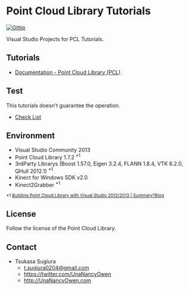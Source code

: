 Point Cloud Library Tutorials
=============================

[![Gittip](http://img.shields.io/gratipay/TsukasaSugiura.svg)](https://gratipay.com/TsukasaSugiura/)  

Visual Studio Projects for PCL Tutorials.  

Tutorials
---------
* [Documentation - Point Cloud Library (PCL)](http://pointclouds.org/documentation/tutorials/)  

Test
----
This tutorials doesn't guarantee the operation.  
* [Check List](tutorials.txt)  

Environment
-----------
* Visual Studio Community 2013  
* Point Cloud Library 1.7.2 <sup>*1</sup>  
* 3rdParty Librarys (Boost 1.57.0, Eigen 3.2.4, FLANN 1.8.4, VTK 6.2.0, QHull 2012.1) <sup>*1</sup>  
* Kinect for Windows SDK v2.0  
* Kinect2Grabber <sup>*1</sup>  

<sup>*1 [Building Point Cloud Library with Visual Studio 2012/2013 | Summary?Blog](http://unanancyowen.com/?p=1255&lang=en)</sup>  

License
-------
Follow the license of the Point Cloud Library.  

Contact
-------
* Tsukasa Sugiura
    * <t.sugiura0204@gmail.com>
    * <https://twitter.com/UnaNancyOwen>
    * <http://UnaNancyOwen.com>